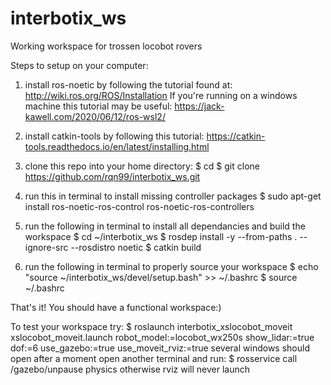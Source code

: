 # interbotix_ws

Working workspace for trossen locobot rovers 

Steps to setup on your computer:
1. install ros-noetic by following the tutorial found at: http://wiki.ros.org/ROS/Installation
      If you're running on a windows machine this tutorial may be useful: https://jack-kawell.com/2020/06/12/ros-wsl2/

2. install catkin-tools by following this tutorial: https://catkin-tools.readthedocs.io/en/latest/installing.html

3. clone this repo into your home directory: 
      $ cd
      $ git clone https://github.com/rqn99/interbotix_ws.git

4. run this in terminal to install missing controller packages 
      $ sudo apt-get install ros-noetic-ros-control ros-noetic-ros-controllers

5. run the following in terminal to install all dependancies and build the workspace 
      $ cd ~/interbotix_ws
      $ rosdep install -y --from-paths . --ignore-src --rosdistro noetic
      $ catkin build
      
6. run the following in terminal to properly source your workspace
      $ echo "source ~/interbotix_ws/devel/setup.bash" >> ~/.bashrc
      $ source ~/.bashrc

That's it! You should have a functional workspace:) 

To test your workspace try:
      $ roslaunch interbotix_xslocobot_moveit xslocobot_moveit.launch robot_model:=locobot_wx250s show_lidar:=true dof:=6 use_gazebo:=true use_moveit_rviz:=true
several windows should open after a moment open another terminal and run:
      $ rosservice call /gazebo/unpause physics 
otherwise rviz will never launch 
